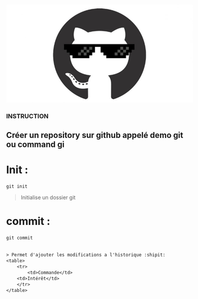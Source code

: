 ![some alt text](sunglasses2.jpg?raw=true "Title")

### INSTRUCTION

## Créer un repository sur github appelé demo git ou command gi

# __Init__ :

```
git init
```
> Initialise un dossier git

# __commit__ :
```
git commit
```
~~~Fait des chocapics~~~

> Permet d'ajouter les modifications a l'historique :shipit:
<table>
    <tr>
        <td>Commande</td>
	<td>Intérêt</td>
    </tr>
</table>
